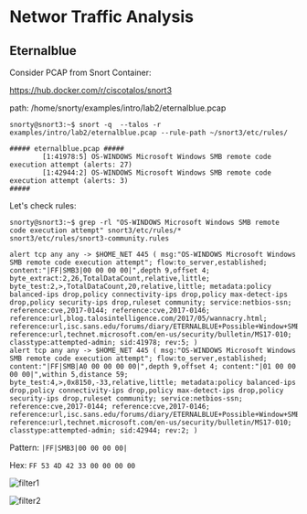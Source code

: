 # Networ Traffic Analysis

## Eternalblue

Consider PCAP from Snort Container:

https://hub.docker.com/r/ciscotalos/snort3

path: /home/snorty/examples/intro/lab2/eternalblue.pcap

```
snorty@snort3:~$ snort -q  --talos -r examples/intro/lab2/eternalblue.pcap --rule-path ~/snort3/etc/rules/

##### eternalblue.pcap #####
        [1:41978:5] OS-WINDOWS Microsoft Windows SMB remote code execution attempt (alerts: 27)
        [1:42944:2] OS-WINDOWS Microsoft Windows SMB remote code execution attempt (alerts: 3)
#####
```

Let's check rules:

```
snorty@snort3:~$ grep -rl "OS-WINDOWS Microsoft Windows SMB remote code execution attempt" snort3/etc/rules/*
snort3/etc/rules/snort3-community.rules
```

```
alert tcp any any -> $HOME_NET 445 ( msg:"OS-WINDOWS Microsoft Windows SMB remote code execution attempt"; flow:to_server,established; content:"|FF|SMB3|00 00 00 00|",depth 9,offset 4; byte_extract:2,26,TotalDataCount,relative,little; byte_test:2,>,TotalDataCount,20,relative,little; metadata:policy balanced-ips drop,policy connectivity-ips drop,policy max-detect-ips drop,policy security-ips drop,ruleset community; service:netbios-ssn; reference:cve,2017-0144; reference:cve,2017-0146; reference:url,blog.talosintelligence.com/2017/05/wannacry.html; reference:url,isc.sans.edu/forums/diary/ETERNALBLUE+Possible+Window+SMB+Buffer+Overflow+0Day/22304/; reference:url,technet.microsoft.com/en-us/security/bulletin/MS17-010; classtype:attempted-admin; sid:41978; rev:5; )
alert tcp any any -> $HOME_NET 445 ( msg:"OS-WINDOWS Microsoft Windows SMB remote code execution attempt"; flow:to_server,established; content:"|FF|SMB|A0 00 00 00 00|",depth 9,offset 4; content:"|01 00 00 00 00|",within 5,distance 59; byte_test:4,>,0x8150,-33,relative,little; metadata:policy balanced-ips drop,policy connectivity-ips drop,policy max-detect-ips drop,policy security-ips drop,ruleset community; service:netbios-ssn; reference:cve,2017-0144; reference:cve,2017-0146; reference:url,isc.sans.edu/forums/diary/ETERNALBLUE+Possible+Window+SMB+Buffer+Overflow+0Day/22304/; reference:url,technet.microsoft.com/en-us/security/bulletin/MS17-010; classtype:attempted-admin; sid:42944; rev:2; )
```

Pattern: `|FF|SMB3|00 00 00 00|`

Hex: `FF 53 4D 42 33 00 00 00 00`

![filter1](https://user-images.githubusercontent.com/42389836/163867724-1604691d-4bff-46b8-a6df-f76241ee814a.JPG)


![filter2](https://user-images.githubusercontent.com/42389836/163867765-529c8bf4-6a7e-4bca-86ea-598cb189d7b0.JPG)
